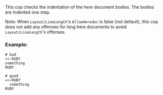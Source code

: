 This cop checks the indentation of the here document bodies. The bodies
are indented one step.

Note: When ``Layout/LineLength``'s `AllowHeredoc` is false (not default),
        this cop does not add any offenses for long here documents to
        avoid `Layout/LineLength`'s offenses.

### Example:
    # bad
    <<-RUBY
    something
    RUBY

    # good
    <<~RUBY
      something
    RUBY

